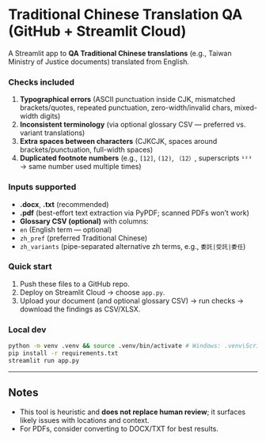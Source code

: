 # Traditional Chinese Translation QA (GitHub + Streamlit Cloud)


A Streamlit app to **QA Traditional Chinese translations** (e.g., Taiwan Ministry of Justice documents) translated from English.


### Checks included
1. **Typographical errors** (ASCII punctuation inside CJK, mismatched brackets/quotes, repeated punctuation, zero-width/invalid chars, mixed-width digits)
2. **Inconsistent terminology** (via optional glossary CSV — preferred vs. variant translations)
3. **Extra spaces between characters** (CJK<space>CJK, spaces around brackets/punctuation, full-width spaces)
4. **Duplicated footnote numbers** (e.g., `[12]`, `(12)`, `（12）`, superscripts `¹²³` → same number used multiple times)


### Inputs supported
- **.docx**, **.txt** (recommended)
- **.pdf** (best-effort text extraction via PyPDF; scanned PDFs won’t work)
- **Glossary CSV (optional)** with columns:
- `en` (English term — optional)
- `zh_pref` (preferred Traditional Chinese)
- `zh_variants` (pipe-separated alternative zh terms, e.g., `委託|受託|委任`)


### Quick start
1. Push these files to a GitHub repo.
2. Deploy on Streamlit Cloud → choose `app.py`.
3. Upload your document (and optional glossary CSV) → run checks → download the findings as CSV/XLSX.


### Local dev
```bash
python -m venv .venv && source .venv/bin/activate # Windows: .venv\Scripts\activate
pip install -r requirements.txt
streamlit run app.py
```


---


## Notes
- This tool is heuristic and **does not replace human review**; it surfaces likely issues with locations and context.
- For PDFs, consider converting to DOCX/TXT for best results.
